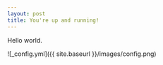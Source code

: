 ```yaml
---
layout: post
title: You're up and running!
---
```


Hello world.

![_config.yml]({{ site.baseurl }}/images/config.png)

